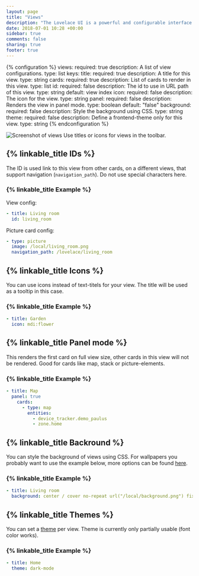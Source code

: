 ```yaml
---
layout: page
title: "Views"
description: "The Lovelace UI is a powerful and configurable interface for Home Assistant."
date: 2018-07-01 10:28 +00:00
sidebar: true
comments: false
sharing: true
footer: true
---
```


{% configuration %}
views:
  required: true
  description: A list of view configurations.
  type: list
  keys:
    title:
      required: true
      description: A title for this view.
      type: string
    cards:
      required: true
      description: List of cards to render in this view.
      type: list
    id:
      required: false
      description: The id to use in URL path of this view.
      type: string
      default: view index
    icon:
      required: false
      description: The icon for the view.
      type: string
    panel:
      required: false
      description: Renders the view in panel mode.
      type: boolean
      default: "false"
    background:
      required: false
      description: Style the background using CSS.
      type: string
    theme:
      required: false
      description: Define a frontend-theme only for this view.
      type: string
{% endconfiguration %}

<p class='img'>
  <img src='/images/lovelace/lovelace_views.gif' alt='Screenshot of views'>
  Use titles or icons for views in the toolbar.
</p>

## {% linkable_title IDs %}

The ID is used link to this view from other cards, on a different views, that support navigation (`navigation_path`). Do not use special characters here.

### {% linkable_title Example %}

View config:

```yaml
- title: Living room
  id: living_room
```

Picture card config:

```yaml
- type: picture
  image: /local/living_room.png
  navigation_path: /lovelace/living_room
```

## {% linkable_title Icons %}

You can use icons instead of text-titels for your view. The title will be used as a tooltip in this case.

### {% linkable_title Example %}

```yaml
- title: Garden
  icon: mdi:flower
```

## {% linkable_title Panel mode %}

This renders the first card on full view size, other cards in this view will not be rendered. Good for cards like map, stack or picture-elements.

### {% linkable_title Example %}

```yaml
- title: Map
  panel: true
    cards:
      - type: map
        entities:
          - device_tracker.demo_paulus
          - zone.home
```

## {% linkable_title Backround %}

You can style the background of views using CSS. For wallpapers you probably want to use the example below, more options can be found [here](https://developer.mozilla.org/en-US/docs/Web/CSS/background).

### {% linkable_title Example %}

```yaml
- title: Living room
  background: center / cover no-repeat url("/local/background.png") fixed
```

## {% linkable_title Themes %}

You can set a [theme](/frontend/#themes) per view. Theme is currently only partially usable (font color works).

### {% linkable_title Example %}

```yaml
- title: Home
  theme: dark-mode
```
